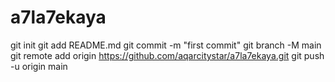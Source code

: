 # a7la7ekaya
git init
git add README.md
git commit -m "first commit"
git branch -M main
git remote add origin https://github.com/aqarcitystar/a7la7ekaya.git
git push -u origin main
